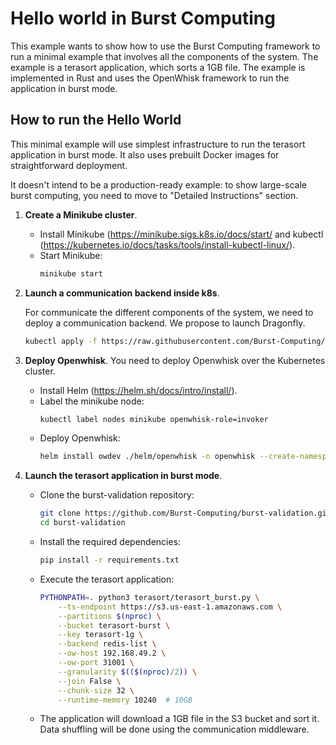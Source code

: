# Hello world in Burst Computing
This example wants to show how to use the Burst Computing framework to run a minimal example that involves all the components of the system. The example is a terasort application, which sorts a 1GB file. The example is implemented in Rust and uses the OpenWhisk framework to run the application in burst mode.

## How to run the Hello World
This minimal example will use simplest infrastructure to run the terasort application in burst mode. It also uses prebuilt Docker images  for straightforward deployment. 

It doesn't intend to be a production-ready example: to show large-scale burst computing, you need to move to "Detailed Instructions" section.

1. **Create a Minikube cluster**.
   - Install Minikube (https://minikube.sigs.k8s.io/docs/start/ and kubectl (https://kubernetes.io/docs/tasks/tools/install-kubectl-linux/).
   - Start Minikube:
        ```bash
        minikube start
        ```

2. **Launch a communication backend inside k8s**.

    For communicate the different components of the system, we need to deploy a communication backend. We propose to launch Dragonfly.
    ```bash
    kubectl apply -f https://raw.githubusercontent.com/Burst-Computing/openwhisk-deploy-kube-burst/refs/heads/master/dragonfly-minikube.yaml
    ```

3. **Deploy Openwhisk**.
You need to deploy Openwhisk over the Kubernetes cluster.
    - Install Helm (https://helm.sh/docs/intro/install/).
    - Label the minikube node:
        ```bash
        kubectl label nodes minikube openwhisk-role=invoker
        ```
    - Deploy Openwhisk:
        ```bash
        helm install owdev ./helm/openwhisk -n openwhisk --create-namespace -f https://raw.githubusercontent.com/Burst-Computing/openwhisk-deploy-kube-burst/refs/heads/master/minikube.yaml
        ```

4. **Launch the terasort application in burst mode**.
    - Clone the burst-validation repository:
        ```bash
        git clone https://github.com/Burst-Computing/burst-validation.git
        cd burst-validation
        ```
    - Install the required dependencies:
        ```bash
        pip install -r requirements.txt
        ```
    - Execute the terasort application:
        ```bash
        PYTHONPATH=. python3 terasort/terasort_burst.py \
            --ts-endpoint https://s3.us-east-1.amazonaws.com \
            --partitions $(nproc) \
            --bucket terasort-burst \
            --key terasort-1g \
            --backend redis-list \
            --ow-host 192.168.49.2 \
            --ow-port 31001 \
            --granularity $(($(nproc)/2)) \
            --join False \
            --chunk-size 32 \
            --runtime-memory 10240  # 10GB
        ```
    - The application will download a 1GB file in the S3 bucket and sort it. Data shuffling will be done using the communication middleware. 



